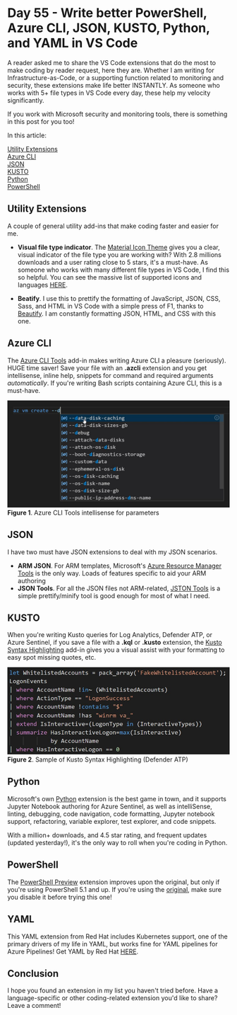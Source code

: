 # Day 55 - Write better PowerShell, Azure CLI, JSON, KUSTO, Python, and YAML in VS Code

A reader asked me to share the VS Code extensions that do the most to make coding by reader request, here they are. Whether I am writing for Infrastructure-as-Code, or a supporting function related to monitoring and security, these extensions make life better INSTANTLY. As someone who works with 5+ file types in VS Code every day, these help my velocity significantly.

If you work with Microsoft security and monitoring tools, there is something in this post for you too!

In this article:

[Utility Extensions](#utility-extensions) </br>
[Azure CLI](#) </br>
[JSON](#json) </br>
[KUSTO](#kusto) </br>
[Python](#python) </br>
[PowerShell](#powershell) </br>

## Utility Extensions

A couple of general utility add-ins that make coding faster and easier for me.

- **Visual file type indicator**. The [Material Icon Theme](https://marketplace.visualstudio.com/items?itemName=PKief.material-icon-theme) gives you a clear, visual indicator of the file type you are working with? With 2.8 millions downloads and a user rating close to 5 stars, it's a must-have. As someone who works with many different file types in VS Code, I find this so helpful. You can see the massive list of supported icons and languages [HERE](https://marketplace.visualstudio.com/items?itemName=PKief.material-icon-theme).

- **Beatify**. I use this to prettify the formatting of JavaScript, JSON, CSS, Sass, and HTML in VS Code with a simple press of F1, thanks to [Beautify](https://marketplace.visualstudio.com/items?itemName=HookyQR.beautify). I am constantly formatting JSON, HTML, and CSS with this one.

## Azure CLI

The [Azure CLI Tools](https://marketplace.visualstudio.com/items?itemName=ms-vscode.azurecli) add-in makes writing Azure CLI a pleasure (seriously). HUGE time saver! Save your file with an **.azcli** extension and you get intellisense, inline help, snippets for command and required arguments *automatically*. If you're writing Bash scripts containing Azure CLI, this is a must-have.

![001](../images/day55/fig1.azcli.jpg)
**Figure 1**. Azure CLI Tools intellisense for parameters

## JSON

I have two must have JSON extensions to deal with my JSON scenarios.

- **ARM JSON**. For ARM templates, Microsoft's [Azure Resource Manager Tools](https://marketplace.visualstudio.com/items?itemName=msazurermtools.azurerm-vscode-tools) is the only way. Loads of features specific to aid your ARM authoring
- **JSON Tools**. For all the JSON files not ARM-related, [JSTON Tools](https://marketplace.visualstudio.com/items?itemName=eriklynd.json-tools) is a simple prettify/minify tool is good enough for most of what I need.


## KUSTO

When you're writing Kusto queries for Log Analytics, Defender ATP, or Azure Sentinel, if you save a file with a **.kql** or **.kusto** extension, the [Kusto Syntax Highlighting](https://marketplace.visualstudio.com/items?itemName=rosshamish.kuskus-kusto-syntax-highlighting) add-in gives you a visual assist with your formatting to easy spot missing quotes, etc.

![002](../images/day55/fig2.kusto.jpg)
**Figure 2**. Sample of Kusto Syntax Highlighting (Defender ATP)

## Python

Microsoft's own [Python](https://marketplace.visualstudio.com/items?itemName=ms-python.python) extension is the best game in town, and it supports Jupyter Notebook authoring for Azure Sentinel, as well as intelliSense, linting, debugging, code navigation, code formatting, Jupyter notebook support, refactoring, variable explorer, test explorer, and code snippets.

With a million+ downloads, and 4.5 star rating, and frequent updates (updated yesterday!), it's the only way to roll when you're coding in Python.

## PowerShell

The [PowerShell Preview](https://marketplace.visualstudio.com/items?itemName=ms-vscode.PowerShell-Preview) extension improves upon the original, but only if you're using PowerShell 5.1 and up. If you're using the [original](https://marketplace.visualstudio.com/items?itemName=ms-vscode.PowerShell), make sure you disable it before trying this one!

## YAML

This YAML extension from Red Hat includes Kubernetes support, one of the primary drivers of my life in YAML, but works fine for YAML pipelines for Azure Pipelines! Get YAML by Red Hat [HERE](https://marketplace.visualstudio.com/items?itemName=redhat.vscode-yaml).

## Conclusion

I hope you found an extension in my list you haven't tried before. Have a language-specific or other coding-related extension you'd like to share? Leave a comment!
